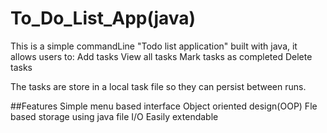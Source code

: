 # To_Do_List_App(java)

This is a simple commandLine "Todo list application" built with java, it allows users to:
Add tasks
View all tasks
Mark tasks as completed
Delete tasks

The tasks are store in a local task file so they can persist between runs.

##Features
Simple menu based interface
Object oriented design(OOP)
Fle based storage using java file I/O
Easily extendable



